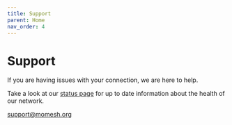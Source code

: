 ```yaml
---
title: Support
parent: Home
nav_order: 4
---
```


# Support

If you are having issues with your connection, we are here to help.

Take a look at our [status page](/status) for up to date information about the health of our network.

<a href="mailto:support@momesh.org">support@momesh.org</a>

